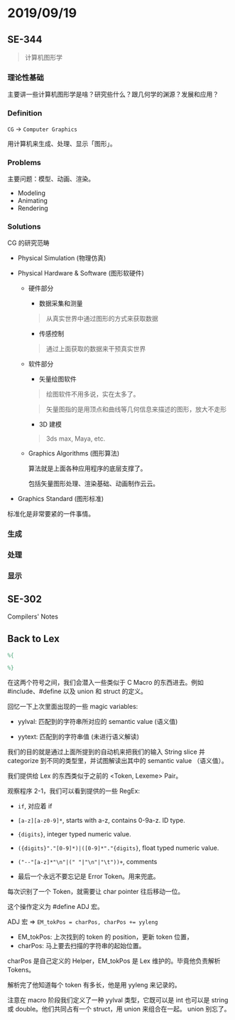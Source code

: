 # 2019/09/19

## SE-344

> 计算机图形学

### 理论性基础
主要讲一些计算机图形学是啥？研究些什么？跟几何学的渊源？发展和应用？
### Definition
`CG` -> `Computer Graphics`

用计算机来生成、处理、显示「图形」。

### Problems

主要问题：模型、动画、渲染。

* Modeling
* Animating
* Rendering

### Solutions

CG 的研究范畴

* Physical Simulation (物理仿真)
* Physical Hardware & Software (图形软硬件)
	* 硬件部分
		* 数据采集和测量

		> 从真实世界中通过图形的方式来获取数据
		
		* 传感控制

		> 通过上面获取的数据来干预真实世界
	* 软件部分
		* 矢量绘图软件
		
		> 绘图软件不用多说，实在太多了。
		
		> 矢量图指的是用顶点和曲线等几何信息来描述的图形，放大不走形
		
		* 3D 建模

		> 3ds max, Maya, etc.
		
	* Graphics Algorithms (图形算法)
		
		算法就是上面各种应用程序的底层支撑了。
		
		包括矢量图形处理、渲染基础、动画制作云云。
		
* Graphics Standard (图形标准)

标准化是非常要紧的一件事情。

### 生成

### 处理

### 显示

## SE-302

Compilers' Notes

## Back to Lex

``` lex
%{

%}
```
在这两个符号之间，我们会潜入一些类似于 C Macro 的东西进去。例如 #include、#define 以及 union 和 struct 的定义。

回忆一下上次里面出现的一些 magic variables:

* yylval: 匹配到的字符串所对应的 semantic value (语义值)

* yytext: 匹配到的字符串值 (未进行语义解读)

我们的目的就是通过上面所提到的自动机来把我们的输入 String slice 并 categorize 到不同的类型里，并试图解读出其中的 semantic value （语义值）。

我们提供给 Lex 的东西类似于之前的 <Token, Lexeme> Pair。

观察程序 2-1，我们可以看到提供的一些 RegEx:

* `if`, 对应着 if

* `[a-z][a-z0-9]*`, starts with a-z, contains 0-9a-z. ID type.

*  `{digits}`, integer typed numeric value.

* `({digits}"."[0-9]*)|([0-9]*"."{digits}`, float typed numeric value.

* `("--"[a-z]*"\n"|(" "|"\n"|"\t"))+`, comments

* 最后一个永远不要忘记是 Error Token。用来兜底。

每次识别了一个 Token，就需要让 char pointer 往后移动一位。

这个操作定义为 #define ADJ 宏。

ADJ 宏 => `EM_tokPos = charPos, charPos += yyleng`

* EM_tokPos: 上次找到的 token 的 position，更新 token 位置，
* charPos: 马上要去扫描的字符串的起始位置。

charPos 是自己定义的 Helper，EM_tokPos 是 Lex 维护的。毕竟他负责解析 Tokens。

解析完了他知道每个 token 有多长，他是用 yyleng 来记录的。

注意在 macro 阶段我们定义了一种 yylval 类型，它既可以是 int 也可以是 string 或 double。他们共同占有一个 struct，用 union 来组合在一起。 union 别忘了。

